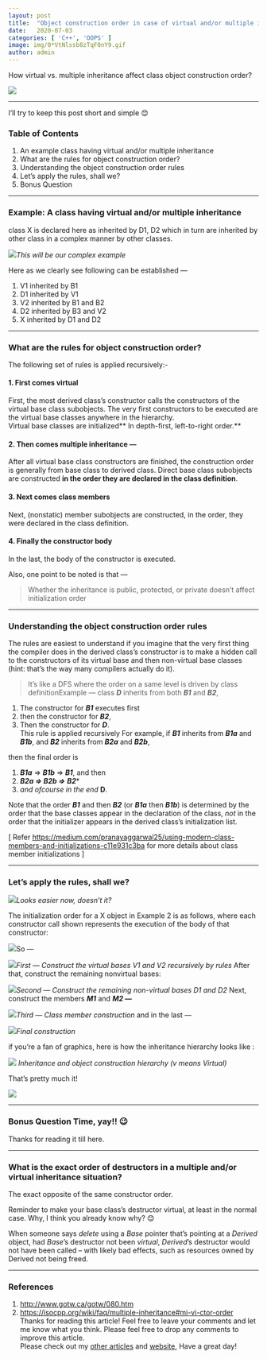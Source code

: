 ```yaml
---
layout:	post
title:	"Object construction order in case of virtual and/or multiple inheritance"
date:	2020-07-03
categories: [ 'C++', 'OOPS' ]
image: img/0*VtNlssb8zTqF0nY9.gif
author: admin
---
```


  How virtual vs. multiple inheritance affect class object construction order?

![](/img/0*VtNlssb8zTqF0nY9.gif)

***

I’ll try to keep this post short and simple 😊

### Table of Contents

1. An example class having virtual and/or multiple inheritance
2. What are the rules for object construction order?
3. Understanding the object construction order rules
4. Let’s apply the rules, shall we?
5. Bonus Question

***

### Example: A class having virtual and/or multiple inheritance

class X is declared here as inherited by D1, D2 which in turn are inherited by other class in a complex manner by other classes.

![](/img/1*9ZFGEBfTvwaafG1tsZR4QQ.png)*This will be our complex example* 

Here as we clearly see following can be established —   
1) V1 inherited by B1  
2) D1 inherited by V1  
3) V2 inherited by B1 and B2  
4) D2 inherited by B3 and V2  
5) X inherited by D1 and D2

***

### What are the rules for object construction order?

The following set of rules is applied recursively:-

#### 1. First comes virtual

First, the most derived class’s constructor calls the constructors of the virtual base class subobjects. The very first constructors to be executed are the virtual base classes anywhere in the hierarchy.   
Virtual base classes are initialized** In depth-first, left-to-right order.**

#### 2. Then comes multiple inheritance —

After all virtual base class constructors are finished, the construction order is generally from base class to derived class. Direct base class subobjects are constructed **in the order they are declared in the class definition**.

#### 3. Next comes class members

Next, (nonstatic) member subobjects are constructed, in the order, they were declared in the class definition.

#### 4. Finally the constructor body

In the last, the body of the constructor is executed.

Also, one point to be noted is that —


> Whether the inheritance is public, protected, or private doesn’t affect initialization order

***

### Understanding the object construction order rules

The rules are easiest to understand if you imagine that the very first thing the compiler does in the derived class’s constructor is to make a hidden call to the constructors of its virtual base and then non-virtual base classes (hint: that’s the way many compilers actually do it).


> It’s like a DFS where the order on a same level is driven by class definitionExample — class ***D*** inherits from both ***B1*** and ***B2***,

1. The constructor for ***B1*** executes first
2. then the constructor for ***B2***,
3. Then the constructor for ***D***.   
This rule is applied recursively
For example, if ***B1*** inherits from ***B1a*** and ***B1b***, and ***B2*** inherits from ***B2a*** and ***B2b***, 

then the final order is   
1. ***B1a*** => ***B1b*** => ***B1***, and then   
2. ***B2a => B2b =>*** ***B2****   
3. *and ofcourse in the end* **D**.

Note that the order ***B1*** and then ***B2*** (or ***B1a*** then ***B1b***) is determined by the order that the base classes appear in the declaration of the class, *not* in the order that the initializer appears in the derived class’s initialization list.

[ Refer <https://medium.com/pranayaggarwal25/using-modern-class-members-and-initializations-c11e931c3ba> for more details about class member initializations ]

***

### Let’s apply the rules, shall we?

![](/img/1*9ZFGEBfTvwaafG1tsZR4QQ.png)*Looks easier now, doesn’t it?*

The initialization order for a X object in Example 2 is as follows, where each constructor call shown represents the execution of the body of that constructor:

![](/img/1*a-qxlGwcVWru5zB3Xo_4Yw.png)So —

![](/img/1*TTTVf62ztLB7o-Z0g3na2A.png)*First — Construct the virtual bases V1 and V2 recursively by rules*
After that, construct the remaining nonvirtual bases:

![](/img/1*TY1_6ucxEUqM8HNQgeMsgQ.png)*Second — Construct the remaining non-virtual bases D1 and D2*
Next, construct the members ***M1*** and ***M2 —***

![](/img/1*cDhZbtSxlmIfZanCtUjkAA.png)*Third — Class member construction*
and in the last —

![](/img/1*d0jyqK1WZL9p4MfTVvnRlg.png)*Final construction*

if you’re a fan of graphics, here is how the inheritance hierarchy looks like :

![](/img/1*lNJNK6S_PTgulnoservZoQ.png)
*Inheritance and object construction hierarchy (v means Virtual)*

That’s pretty much it!

![](/img/0*RymMjGO7qYGCJPV2)

***

### Bonus Question Time, yay!! 😉

Thanks for reading it till here.

***

### What is the exact order of destructors in a multiple and/or virtual inheritance situation?

The exact opposite of the same constructor order.

Reminder to make your base class’s destructor virtual, at least in the normal case. Why, I think you already know why? 😊

When someone says *delete* using a *Base* pointer that’s pointing at a *Derived* object, had *Base*’s destructor not been *virtual*, *Derived*’s destructor would not have been called – with likely bad effects, such as resources owned by Derived not being freed.

***

### References

1. <http://www.gotw.ca/gotw/080.htm>
2. <https://isocpp.org/wiki/faq/multiple-inheritance#mi-vi-ctor-order>
Thanks for reading this article! Feel free to leave your comments and let me know what you think. Please feel free to drop any comments to improve this article.  
Please check out my [other articles](https://medium.com/pranayaggarwal25) and [website](http://pranayaggarwal.github.io/), Have a great day!

  